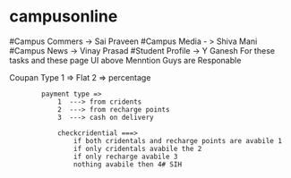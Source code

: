 # campusonline
#Campus Commers -> Sai Praveen
#Campus Media - > Shiva Mani
#Campus News -> Vinay Prasad
#Student Profile  -> Y Ganesh 
    For these tasks and these page UI above Menntion Guys are Responable

Coupan Type 1 => Flat
            2 => percentage


            payment type =>
                1  ---> from cridents
                2  ---> from recharge points
                3  ---> cash on delivery

                checkcridential ===>
                    if both cridentals and recharge points are avabile 1
                    if only cridentals avabile the 2
                    if only recharge avabile 3
                    nothing avabile then 4# SIH
